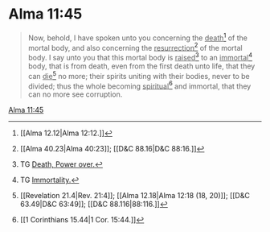 # Alma 11:45

> Now, behold, I have spoken unto you concerning the <u>death</u>[^a] of the mortal body, and also concerning the <u>resurrection</u>[^b] of the mortal body. I say unto you that this mortal body is <u>raised</u>[^c] to an <u>immortal</u>[^d] body, that is from death, even from the first death unto life, that they can <u>die</u>[^e] no more; their spirits uniting with their bodies, never to be divided; thus the whole becoming <u>spiritual</u>[^f] and immortal, that they can no more see corruption.

[Alma 11:45](https://www.churchofjesuschrist.org/study/scriptures/bofm/alma/11?lang=eng&id=p45#p45)


[^a]: [[Alma 12.12|Alma 12:12.]]
[^b]: [[Alma 40.23|Alma 40:23]]; [[D&C 88.16|D&C 88:16.]]
[^c]: TG [Death, Power over.](https://www.churchofjesuschrist.org/study/scriptures/tg/death-power-over?lang=eng)
[^d]: TG [Immortality.](https://www.churchofjesuschrist.org/study/scriptures/tg/immortality?lang=eng)
[^e]: [[Revelation 21.4|Rev. 21:4]]; [[Alma 12.18|Alma 12:18 (18, 20)]]; [[D&C 63.49|D&C 63:49]]; [[D&C 88.116|88:116.]]
[^f]: [[1 Corinthians 15.44|1 Cor. 15:44.]]
